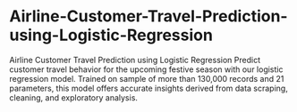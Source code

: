 # Airline-Customer-Travel-Prediction-using-Logistic-Regression
Airline Customer Travel Prediction using Logistic Regression  Predict customer travel behavior for the upcoming festive season with our logistic regression model. Trained on sample of  more than 130,000 records and 21 parameters, this model offers accurate insights derived from data scraping, cleaning, and exploratory analysis. 
